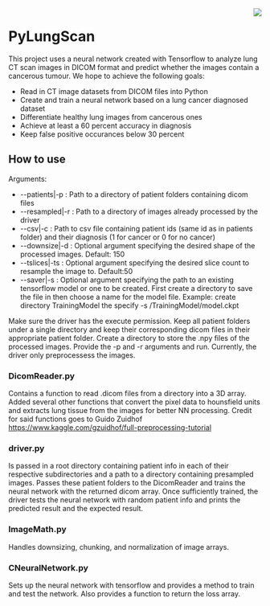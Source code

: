 <img src="https://thumb7.shutterstock.com/display_pic_with_logo/167811904/767060047/stock-photo-portrait-of-doctor-in-blue-uniform-with-his-thumbs-up-isolated-over-white-background-people-767060047.jpg" align="right"/>

# PyLungScan
This project uses a neural network created with Tensorflow to analyze lung CT 
scan images in DICOM format and predict whether the images contain a cancerous tumour.
We hope to achieve the following goals:
 * Read in CT image datasets from DICOM files into Python
 * Create and train a neural network based on a lung cancer diagnosed dataset
 * Differentiate healthy lung images from cancerous ones
 * Achieve at least a 60 percent accuracy in diagnosis
 * Keep false positive occurances below 30 percent

## How to use
Arguments:
 * --patients|-p : Path to a directory of patient folders containing dicom files
 * --resampled|-r : Path to a directory of images already processed by the driver
 * --csv|-c : Path to csv file containing patient ids (same id as in patients folder) and their diagnosis (1 for cancer or 0 for no cancer)
 * --downsize|-d : Optional argument specifying the desired shape of the processed images. Default: 150
 * --tslices|-ts : Optional argument specifying the desired slice count to resample the image to. Default:50
 * --saver|-s : Optional argument specifying the path to an existing tensorflow model or one to be created. First create a directory to save the file in then choose a name for the model file. Example: create directory TrainingModel the specify -s /TrainingModel/model.ckpt
 
 Make sure the driver has the execute permission. Keep all patient folders under a single directory and keep their corresponding dicom files in their appropriate patient folder. Create a directory to store the .npy files of the processed images. Provide the -p and -r arguments and run. Currently, the driver only preprocessess the images.

### DicomReader.py
Contains a function to read .dicom files from a directory into a 3D array. Added 
several other functions that convert the pixel data to hounsfield units and extracts lung
tissue from the images for better NN processing. 
Credit for said functions goes to Guido Zuidhof https://www.kaggle.com/gzuidhof/full-preprocessing-tutorial

### driver.py
Is passed in a root directory containing patient info in each of their respective 
subdirectories and a path to a directory containing presampled images. Passes these 
patient folders to the DicomReader and trains the neural network with the returned 
dicom array. Once sufficiently trained, the driver tests the neural network with 
random patient info and prints the predicted result and the expected result.

### ImageMath.py
Handles downsizing, chunking, and normalization of image arrays.

### CNeuralNetwork.py
Sets up the neural network with tensorflow and provides a method to train and test the 
network. Also provides a function to return the loss array.
